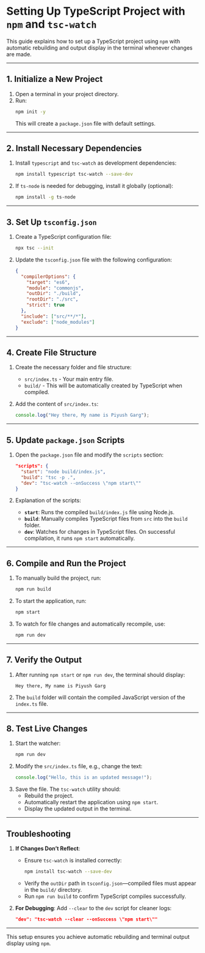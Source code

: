 
# Setting Up TypeScript Project with `npm` and `tsc-watch`

This guide explains how to set up a TypeScript project using `npm` with automatic rebuilding and output display in the terminal whenever changes are made.

---

## 1. Initialize a New Project
1. Open a terminal in your project directory.
2. Run:
   ```bash
   npm init -y
   ```
   This will create a `package.json` file with default settings.

---

## 2. Install Necessary Dependencies
1. Install `typescript` and `tsc-watch` as development dependencies:
   ```bash
   npm install typescript tsc-watch --save-dev
   ```

2. If `ts-node` is needed for debugging, install it globally (optional):
   ```bash
   npm install -g ts-node
   ```

---

## 3. Set Up `tsconfig.json`
1. Create a TypeScript configuration file:
   ```bash
   npx tsc --init
   ```

2. Update the `tsconfig.json` file with the following configuration:
   ```json
   {
     "compilerOptions": {
       "target": "es6",
       "module": "commonjs",
       "outDir": "./build",
       "rootDir": "./src",
       "strict": true
     },
     "include": ["src/**/*"],
     "exclude": ["node_modules"]
   }
   ```

---

## 4. Create File Structure
1. Create the necessary folder and file structure:
   - `src/index.ts` - Your main entry file.
   - `build/` - This will be automatically created by TypeScript when compiled.

2. Add the content of `src/index.ts`:
   ```typescript
   console.log("Hey there, My name is Piyush Garg");
   ```

---

## 5. Update `package.json` Scripts
1. Open the `package.json` file and modify the `scripts` section:
   ```json
   "scripts": {
     "start": "node build/index.js",
     "build": "tsc -p .",
     "dev": "tsc-watch --onSuccess \"npm start\""
   }
   ```

2. Explanation of the scripts:
   - **`start`**: Runs the compiled `build/index.js` file using Node.js.
   - **`build`**: Manually compiles TypeScript files from `src` into the `build` folder.
   - **`dev`**: Watches for changes in TypeScript files. On successful compilation, it runs `npm start` automatically.

---

## 6. Compile and Run the Project
1. To manually build the project, run:
   ```bash
   npm run build
   ```
2. To start the application, run:
   ```bash
   npm start
   ```
3. To watch for file changes and automatically recompile, use:
   ```bash
   npm run dev
   ```

---

## 7. Verify the Output
1. After running `npm start` or `npm run dev`, the terminal should display:
   ```
   Hey there, My name is Piyush Garg
   ```
2. The `build` folder will contain the compiled JavaScript version of the `index.ts` file.

---

## 8. Test Live Changes
1. Start the watcher:
   ```bash
   npm run dev
   ```
2. Modify the `src/index.ts` file, e.g., change the text:
   ```typescript
   console.log("Hello, this is an updated message!");
   ```
3. Save the file. The `tsc-watch` utility should:
   - Rebuild the project.
   - Automatically restart the application using `npm start`.
   - Display the updated output in the terminal.

---

## Troubleshooting
1. **If Changes Don’t Reflect**:
   - Ensure `tsc-watch` is installed correctly:
     ```bash
     npm install tsc-watch --save-dev
     ```
   - Verify the `outDir` path in `tsconfig.json`—compiled files must appear in the `build/` directory.
   - Run `npm run build` to confirm TypeScript compiles successfully.

2. **For Debugging**:
   Add `--clear` to the `dev` script for cleaner logs:
   ```json
   "dev": "tsc-watch --clear --onSuccess \"npm start\""
   ```

---

This setup ensures you achieve automatic rebuilding and terminal output display using `npm`.
